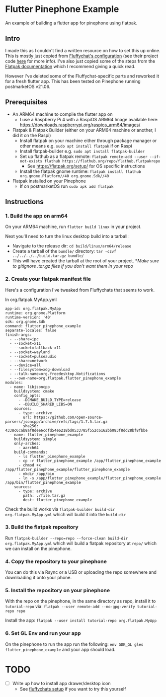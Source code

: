 # Flutter Pinephone Example

An example of building a flutter app for pinephone using flatpak.

## Intro

I made this as I couldn't find a written resource on how to set this up online.
This is mostly just copied from [Fluffychat's configuration](https://github.com/flathub/im.fluffychat.Fluffychat/blob/master/im.fluffychat.Fluffychat.json) 
(see their project code [here](https://gitlab.com/famedly/fluffychat) for more
info). I've also just copied some of the steps from the [Flatpak
documentation](https://docs.flatpak.org/en/latest/first-build.html#build-the-application)
which I recommend giving a quick read.

However I've deleted some of the Fluffychat-specific parts and reworked it for a
fresh flutter app. This has been tested on Pinephone running postmarketOS
v21.06.

## Prerequisites

- An ARM64 machine to compile the flutter app on
  - I use a Raspberry Pi 4 with a RaspiOS ARM64 Image available here: https://downloads.raspberrypi.org/raspios_arm64/images/
- Flatpak & Flatpak Builder (either on your ARM64 machine or another, I did it on the Raspi)
  - Install flatpak on your machine either through package manager or other
    means e.g. `sudo apt install flatpak` if on Raspi
  - Install flatpak-builder e.g. `sudo apt install flatpak-builder`
  - Set up flathub as a flatpak remote: `flatpak remote-add --user --if-not-exists flathub https://flathub.org/repo/flathub.flatpakrepo`
    - See https://flatpak.org/setup/ for OS specific instructions
  - Install the flatpak gnome runtime: `flatpak install flathub org.gnome.Platform//40 org.gnome.Sdk//40`
- Flatpak installed on your Pinephone
  - If on postmarketOS run `sudo apk add flatpak`

## Instructions

### 1. Build the app on arm64

On your ARM64 machine, run `flutter build linux` in your project.

Next you'll need to turn the linux desktop build into a tarball:
  - Navigate to the release dir: `cd build/linux/arm64/release`
  - Create a tarball of the `bundle/` directory: `tar -czvf ../../../../build.tar.gz bundle/`
  - This will have created the tarball at the root of your project. 
    **Make sure to gitignore *.tar.gz files if you don't want them in your repo**


### 2. Create your flatpak manifest file

Here's a configuration I've tweaked from Fluffychats that seems to work.

In org.flatpak.MyApp.yml

```
app-id: org.flatpak.MyApp
runtime: org.gnome.Platform
runtime-version: '40'
sdk: org.gnome.Sdk
command: flutter_pinephone_example
separate-locales: false
finish-args:
  - --share=ipc
  - --socket=x11
  - --socket=fallback-x11
  - --socket=wayland
  - --socket=pulseaudio
  - --share=network
  - --device=all
  - --filesystem=xdg-download
  - --talk-name=org.freedesktop.Notifications
  - --own-name=org.flatpak.flutter_pinephone_example
modules:
  - name: libjsoncpp
    buildsystem: cmake
    config_opts:
      - -DCMAKE_BUILD_TYPE=release
      - -DBUILD_SHARED_LIBS=ON
    sources:
      - type: archive
        url: https://github.com/open-source-parsers/jsoncpp/archive/refs/tags/1.7.5.tar.gz
        sha256: 4338c6cab8af8dee6cdfd54e6218bd0533785f552c6162bb083f8dd28bf8fbbe
  - name: flutter_pinephone_example
    buildsystem: simple
    only-arches:
      - aarch64
    build-commands:
      - ls flutter_pinephone_example
      - cp -r flutter_pinephone_example /app/flutter_pinephone_example
      - chmod +x /app/flutter_pinephone_example/flutter_pinephone_example
      - mkdir /app/bin
      - ln -s /app/flutter_pinephone_example/flutter_pinephone_example /app/bin/flutter_pinephone_example
    sources:
      - type: archive
        path: ./file.tar.gz
        dest: flutter_pinephone_example
```

Check the build works via `flatpak-builder build-dir org.flatpak.MyApp.yml`
which will build it into the `build-dir`

### 3. Build the flatpak repository

Run `flatpak-builder --repo=repo --force-clean build-dir org.flatpak.MyApp.yml`
which will build a flatpak repository at `repo/` which we can install on the pinephone.

### 4. Copy the repository to your pinephone

You can do this via Rsync or a USB or uploading the repo somewhere and
downloading it onto your phone.

### 5. Install the repository on your pinephone

With the repo on the pinephone, in the same directory as repo, install it to `tutorial-repo` via: 
`flatpak --user remote-add --no-gpg-verify tutorial-repo repo`

Install the app: `flatpak --user install tutorial-repo org.flatpak.MyApp`

### 6. Set GL Env and run your app

On the pinephone to run the app run the following: `env GDK_GL gles
flutter_pinephone_example` and your app should load.


# TODO

- [ ] Write up how to install app drawer/desktop icon
  - See [fluffychats setup](https://github.com/flathub/im.fluffychat.Fluffychat/blob/master/im.fluffychat.Fluffychat.desktop) 
    if you want to try this yourself 






